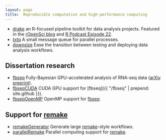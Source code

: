```yaml
---
layout: page
title:  Reproducible computation and high-performance computing
---
```


- [drake](https://github.com/ropensci/drake) an R-focused pipeline toolkit for data analysis projects. Featured in the [rOpenSci blog](https://ropensci.org/blog/2018/02/06/drake/) and [R Podcast Episode 22](https://r-podcast.org/episode/022-diving-in-to-drake-with-will-landau/).
- [txtq](https://github.com/wlandau/txtq) A small message queue for parallel processes.
- [downsize](https://github.com/wlandau/downsize) Ease the transition between testing and deploying data analysis workflows.

## Dissertation research

- [fbseq](https://github.com/wlandau/fbseq) Fully-Bayesian GPU-accelerated analysis of RNA-seq data ([arXiv preprint](http://arxiv.org/abs/1606.06659)).
- [fbseqCUDA](https://github.com/wlandau/fbseqCUDA) CUDA GPU support for [fbseq]({{ "/fbseq" | prepend: site.github }}).
- [fbseqOpenMP](https://github.com/wlandau/fbseqOpenMP) OpenMP support for [fbseq](https://github.com/wlandau/fbseq).


## Support for [remake](https://github.com/richfitz/remake)

- [remakeGenerator](https://www.github.com/wlandau/remakeGenerator) Generate large [remake](https://github.com/richfitz/remake)-style workflows.
- [parallelRemake](https://www.github.com/wlandau/parallelRemake) Parallel computing support for [remake](https://github.com/richfitz/remake).
